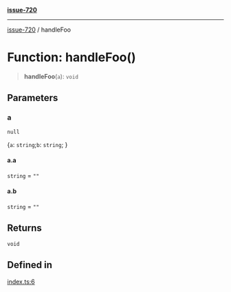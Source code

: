 [**issue-720**](../README.md)

***

[issue-720](../README.md) / handleFoo

# Function: handleFoo()

> **handleFoo**(`a`): `void`

## Parameters

### a

`null`

\{`a`: `string`;`b`: `string`; \}

#### a.a

`string` = `""`

#### a.b

`string` = `""`

## Returns

`void`

## Defined in

[index.ts:6](https://github.com/typedoc2md/typedoc-plugin-markdown-scratchpad/blob/6bb508f24e7bc1181f9ef992ff4abdbf41e356f6/issues/720/src/index.ts#L6)
